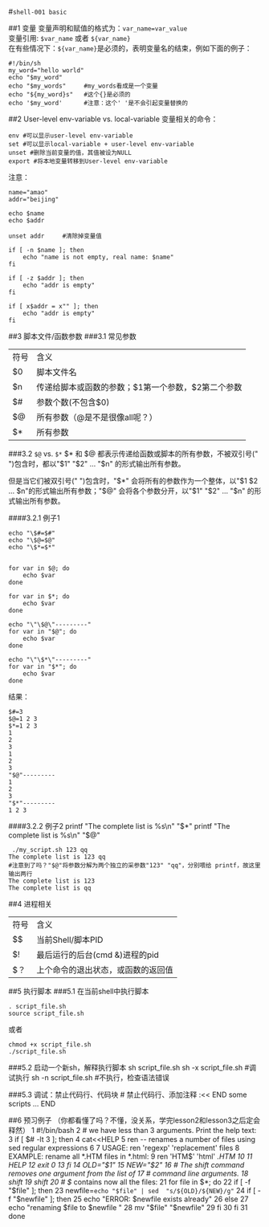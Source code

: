 #`shell-001 basic`

##1 变量
变量声明和赋值的格式为：`var_name=var_value`   
变量引用: `$var_name` 或者 `${var_name}`   
在有些情况下：`${var_name}`是必须的，表明变量名的结束，例如下面的例子： 
 
	#!/bin/sh
	my_word="hello world"
	echo "$my_word" 
	echo "$my_words"     #my_words看成是一个变量
	echo "${my_word}s"   #这个{}是必须的
	echo '$my_word'		 #注意：这个' '是不会引起变量替换的

##2 User-level env-variable vs. local-variable
变量相关的命令：

	env #可以显示user-level env-variable
	set #可以显示local-variable + user-level env-variable
	unset #删除当前变量的值，其值被设为NULL
	export #将本地变量转移到User-level env-variable

注意：  
	
	name="amao"
	addr="beijing"
	
	echo $name
	echo $addr
	
	unset addr     #清除掉变量值
	
	if [ -n $name ]; then    
	    echo "name is not empty, real name: $name"
	fi
	
	if [ -z $addr ]; then
	    echo "addr is empty"
	fi
	
	if [ x$addr = x"" ]; then
	    echo "addr is empty"
	fi

##3 脚本文件/函数参数
###3.1 常见参数
<table>
	<tr>
		<td>符号</td>
		<td>含义</td>
	</tr>
	<tr>
		<td>$0</td>
		<td>脚本文件名</td>
	</tr>
	<tr>
		<td>$n</td>
		<td>传递给脚本或函数的参数；$1第一个参数，$2第二个参数</td>
	</tr>
	<tr>
		<td>$#</td>
		<td>参数个数(不包含$0)</td>
	</tr>
	<tr>
		<td>$@</td>
		<td>所有参数（@是不是很像all呢？）</td>
	</tr>
	<tr>
		<td>$*</td>
		<td>所有参数</td>
	</tr>
</table>

###3.2 `$@` vs. `$*`
$* 和 $@ 都表示传递给函数或脚本的所有参数，不被双引号(" ")包含时，都以"$1" "$2" … "$n" 的形式输出所有参数。

但是当它们被双引号(" ")包含时，"$*" 会将所有的参数作为一个整体，以"$1 $2 … $n"的形式输出所有参数；"$@" 会将各个参数分开，以"$1" "$2" … "$n" 的形式输出所有参数。

####3.2.1 例子1

	echo "\$#=$#"
	echo "\$@=$@"
	echo "\$*=$*"
	
	
	for var in $@; do
	    echo $var
	done
	
	for var in $*; do
	    echo $var
	done
	
	echo "\"\$@\"---------"
	for var in "$@"; do
	    echo $var
	done
	
	echo "\"\$*\"---------"
	for var in "$*"; do
	    echo $var
	done

结果：

	$#=3
	$@=1 2 3
	$*=1 2 3
	1
	2
	3
	1
	2
	3
	"$@"---------
	1
	2
	3
	"$*"---------
	1 2 3

####3.2.2 例子2
	printf "The complete list is %s\n" "$*"
	printf "The complete list is %s\n" "$@"
	
	 ./my_script.sh 123 qq
	The complete list is 123 qq
	#注意到了吗？"$@"将参数分解为两个独立的采参数"123" "qq"，分别喂给 printf，故这里输出两行
	The complete list is 123 
	The complete list is qq

##4 进程相关

<table>
	<tr>
		<td>符号</td>
		<td>含义</td>
	</tr>
	<tr>
		<td>$$</td>
		<td>当前Shell/脚本PID</td>
	</tr>
	<tr>
		<td>$!</td>
		<td>最后运行的后台(cmd &)进程的pid</td>
	</tr>
		<tr>
		<td>$？</td>
		<td>上个命令的退出状态，或函数的返回值</td>
	</tr>
</table>

##5 执行脚本
###5.1 在当前shell中执行脚本
	
	. script_file.sh
	source script_file.sh
	
或者
	
	chmod +x script_file.sh
	./script_file.sh

###5.2 启动一个新sh，解释执行脚本
	sh script_file.sh
	sh -x script_file.sh  	#调试执行
	sh -n script_file.sh		#不执行，检查语法错误

###5.3 调试：禁止代码行、代码块
	# 禁止代码行、添加注释
	:<< END
		some scripts
		...
	END

##6 预习例子 （你都看懂了吗？不懂，没关系，学完lesson2和lesson3之后定会释然）
	1 #!/bin/bash
	2 # we have less than 3 arguments. Print the help text:
	3 if [ $# -lt 3 ]; then
	4 cat<<HELP
	5      ren -- renames a number of files using sed regular expressions
	6 
	7      USAGE: ren 'regexp' 'replacement' files
	8      EXAMPLE: rename all *.HTM files in *.html:
	9      ren 'HTM$' 'html' *.HTM
	10 
	11 HELP
	12      exit 0
	13 fi
	14 OLD="$1"
	15 NEW="$2"
	16 # The shift command removes one argument from the list of
	17 # command line arguments.
	18 shift
	19 shift
	20 # $* contains now all the files:
	21 for file in $*; do
	22 if [ -f "$file" ]; then
	23     newfile=`echo "$file" | sed  "s/${OLD}/${NEW}/g"`
	24         if [ -f "$newfile" ]; then
	25             echo "ERROR: $newfile exists already"
	26         else
	27             echo "renaming $file to $newfile "
	28             mv "$file" "$newfile"
	29         fi
	30 fi
	31 done